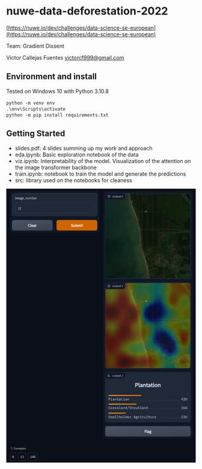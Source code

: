 # nuwe-data-deforestation-2022
[https://nuwe.io/dev/challenges/data-science-se-european](https://nuwe.io/dev/challenges/data-science-se-european)

Team: Gradient Dissent

Victor Callejas Fuentes
victorcf999@gmail.com


## Environment and install
Tested on Windows 10 with Python 3.10.8
```
python -m venv env
.\env\Scripts\activate
python -m pip install requirements.txt
```

## Getting Started
- slides.pdf: 4 slides summing up my work and approach
- eda.ipynb: Basic exploration notebook of the data
- viz.ipynb: Interpretability of the model. Visualization of the attention on the image transformer backbone
- train.ipynb: notebook to train the model and generate the predictions
- src: library used on the notebooks for cleaness

![example](data/assets/attn_example.png)



